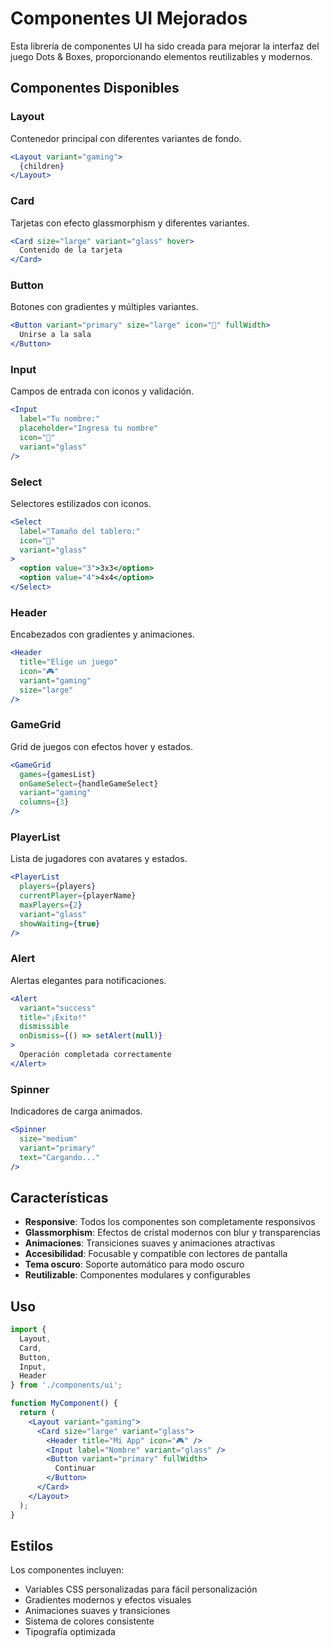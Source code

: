 # Componentes UI Mejorados

Esta librería de componentes UI ha sido creada para mejorar la interfaz del juego Dots & Boxes, proporcionando elementos reutilizables y modernos.

## Componentes Disponibles

### Layout
Contenedor principal con diferentes variantes de fondo.
```jsx
<Layout variant="gaming">
  {children}
</Layout>
```

### Card
Tarjetas con efecto glassmorphism y diferentes variantes.
```jsx
<Card size="large" variant="glass" hover>
  Contenido de la tarjeta
</Card>
```

### Button
Botones con gradientes y múltiples variantes.
```jsx
<Button variant="primary" size="large" icon="🚀" fullWidth>
  Unirse a la sala
</Button>
```

### Input
Campos de entrada con iconos y validación.
```jsx
<Input
  label="Tu nombre:"
  placeholder="Ingresa tu nombre"
  icon="👤"
  variant="glass"
/>
```

### Select
Selectores estilizados con iconos.
```jsx
<Select
  label="Tamaño del tablero:"
  icon="📐"
  variant="glass"
>
  <option value="3">3x3</option>
  <option value="4">4x4</option>
</Select>
```

### Header
Encabezados con gradientes y animaciones.
```jsx
<Header 
  title="Elige un juego" 
  icon="🎮"
  variant="gaming"
  size="large"
/>
```

### GameGrid
Grid de juegos con efectos hover y estados.
```jsx
<GameGrid
  games={gamesList}
  onGameSelect={handleGameSelect}
  variant="gaming"
  columns={3}
/>
```

### PlayerList
Lista de jugadores con avatares y estados.
```jsx
<PlayerList
  players={players}
  currentPlayer={playerName}
  maxPlayers={2}
  variant="glass"
  showWaiting={true}
/>
```

### Alert
Alertas elegantes para notificaciones.
```jsx
<Alert
  variant="success"
  title="¡Éxito!"
  dismissible
  onDismiss={() => setAlert(null)}
>
  Operación completada correctamente
</Alert>
```

### Spinner
Indicadores de carga animados.
```jsx
<Spinner 
  size="medium" 
  variant="primary" 
  text="Cargando..."
/>
```

## Características

- **Responsive**: Todos los componentes son completamente responsivos
- **Glassmorphism**: Efectos de cristal modernos con blur y transparencias
- **Animaciones**: Transiciones suaves y animaciones atractivas
- **Accesibilidad**: Focusable y compatible con lectores de pantalla
- **Tema oscuro**: Soporte automático para modo oscuro
- **Reutilizable**: Componentes modulares y configurables

## Uso

```jsx
import { 
  Layout, 
  Card, 
  Button, 
  Input, 
  Header 
} from './components/ui';

function MyComponent() {
  return (
    <Layout variant="gaming">
      <Card size="large" variant="glass">
        <Header title="Mi App" icon="🎮" />
        <Input label="Nombre" variant="glass" />
        <Button variant="primary" fullWidth>
          Continuar
        </Button>
      </Card>
    </Layout>
  );
}
```

## Estilos

Los componentes incluyen:
- Variables CSS personalizadas para fácil personalización
- Gradientes modernos y efectos visuales
- Animaciones suaves y transiciones
- Sistema de colores consistente
- Tipografía optimizada
